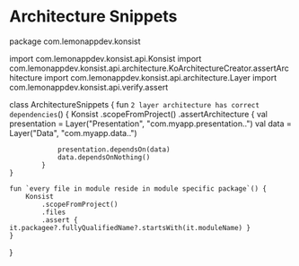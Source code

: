 # Architecture Snippets
package com.lemonappdev.konsist

import com.lemonappdev.konsist.api.Konsist
import com.lemonappdev.konsist.api.architecture.KoArchitectureCreator.assertArchitecture
import com.lemonappdev.konsist.api.architecture.Layer
import com.lemonappdev.konsist.api.verify.assert

class ArchitectureSnippets {
    fun `2 layer architecture has correct dependencies`() {
        Konsist
            .scopeFromProject()
            .assertArchitecture {
                val presentation = Layer("Presentation", "com.myapp.presentation..")
                val data = Layer("Data", "com.myapp.data..")

                presentation.dependsOn(data)
                data.dependsOnNothing()
            }
    }

    fun `every file in module reside in module specific package`() {
        Konsist
            .scopeFromProject()
            .files
            .assert { it.packagee?.fullyQualifiedName?.startsWith(it.moduleName) }
    }
}
